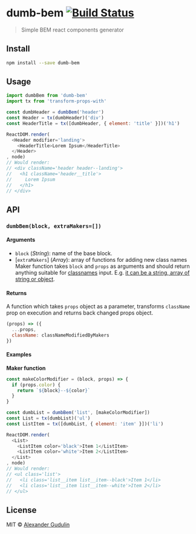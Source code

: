# dumb-bem [![Build Status][travis-image]][travis-url]

> Simple BEM react components generator

## Install

```sh
npm install --save dumb-bem
```

## Usage

```js
import dumbBem from 'dumb-bem'
import tx from 'transform-props-with'

const dumbHeader = dumbBem('header')
const Header = tx(dumbHeader)('div')
const HeaderTitle = tx([dumbHeader, { element: 'title' }])('h1')

ReactDOM.render(
  <Header modifier='landing'>
    <HeaderTitle>Lorem Ipsum</HeaderTitle>
  </Header>
, node)
// Would render:
// <div className='header header--landing'>
//   <h1 className='header__title'>
//     Lorem Ipsum
//   </h1>
// </div>
```

## API
### `dumbBem(block, extraMakers=[])`

#### Arguments

  - `block` (*String*): name of the base block.
  - [`extraMakers`] \(*Array*): array of functions for adding new class names
  Maker function takes `block` and `props` as arguments and should return anything suitable for [classnames](https://www.npmjs.com/package/classnames) input. E.g. [it can be a string, array of string or object](https://github.com/JedWatson/classnames#usage).

#### Returns

A function which takes `props` object as a parameter, transforms `className` prop on execution and returns back changed props object.

```js
(props) => ({
  ...props,
  className: classNameModifiedByMakers
})
```

#### Examples

**Maker function**

```js
const makeColorModifier = (block, props) => {
  if (props.color) {
    return `${block}--${color}`
  }
}

const dumbList = dumbBem('list', [makeColorModifier])
const List = tx(dumbList)('ul')
const ListItem = tx([dumbList, { element: 'item' }])('li')

ReactDOM.render(
  <List>
    <ListItem color='black'>Item 1</ListItem>
    <ListItem color='white'>Item 2</ListItem>
  </List>
, node)
// Would render:
// <ul class='list'>
//   <li class='list__item list__item--black'>Item 1</li>
//   <li class='list__item list__item--white'>Item 2</li>
// </ul>
```

## License

MIT © [Alexander Gudulin](http://gudulin.com)

[travis-url]: https://travis-ci.org/agudulin/dumb-bem
[travis-image]: https://travis-ci.org/agudulin/dumb-bem.svg?branch=master
